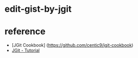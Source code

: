 # edit-gist-by-jgit
# reference
- [JGit Cookbook] (https://github.com/centic9/jgit-cookbook)
- [JGit - Tutorial](http://www.vogella.com/tutorials/JGit/article.html)